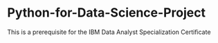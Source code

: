 # Python-for-Data-Science-Project
This is a prerequisite for the IBM Data Analyst Specialization Certificate

